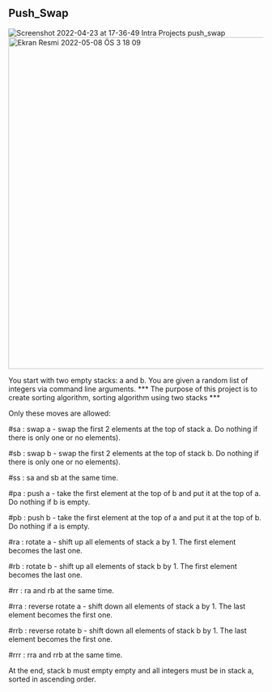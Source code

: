 ## Push_Swap

![Screenshot 2022-04-23 at 17-36-49 Intra Projects push_swap](https://user-images.githubusercontent.com/94300378/164946838-a9c06b18-fe98-413b-976e-f58c9c31285c.png)
<img width="655" alt="Ekran Resmi 2022-05-08 ÖS 3 18 09" src="https://user-images.githubusercontent.com/94300378/167295780-a877288e-5cdf-48a5-bfe5-500d995ebdf1.png">


You start with two empty stacks: a and b. You are given a random list of integers via command line arguments.
*** The purpose of this project is to create sorting algorithm, sorting algorithm using two stacks ***

Only these moves are allowed:

#sa : swap a - swap the first 2 elements at the top of stack a. Do nothing if there is only one or no elements).
 
#sb : swap b - swap the first 2 elements at the top of stack b. Do nothing if there is only one or no elements).

#ss : sa and sb at the same time.

#pa : push a - take the first element at the top of b and put it at the top of a. Do nothing if b is empty.

#pb : push b - take the first element at the top of a and put it at the top of b. Do nothing if a is empty.

#ra : rotate a - shift up all elements of stack a by 1. The first element becomes the last one.

#rb : rotate b - shift up all elements of stack b by 1. The first element becomes the last one.

#rr : ra and rb at the same time.

#rra : reverse rotate a - shift down all elements of stack a by 1. The last element becomes the first one.

#rrb : reverse rotate b - shift down all elements of stack b by 1. The last element becomes the first one.

#rrr : rra and rrb at the same time.

At the end, stack b must empty empty and all integers must be in stack a, sorted in ascending order.
